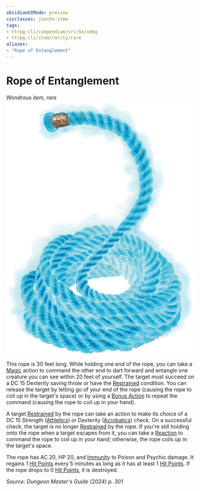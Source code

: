```yaml
---
obsidianUIMode: preview
cssclasses: json5e-item
tags:
- ttrpg-cli/compendium/src/5e/xdmg
- ttrpg-cli/item/rarity/rare
aliases: 
- "Rope of Entanglement"
---
```

# Rope of Entanglement
*Wondrous item, rare*  
![](3-Compendium/items/img/rope-of-entanglement.webp#right)


This rope is 30 feet long. While holding one end of the rope, you can take a [Magic](3-Compendium/rules/actions.md#Magic) action to command the other end to dart forward and entangle one creature you can see within 20 feet of yourself. The target must succeed on a DC 15 Dexterity saving throw or have the [Restrained](3-Compendium/rules/conditions.md#Restrained) condition. You can release the target by letting go of your end of the rope (causing the rope to coil up in the target's space) or by using a [Bonus Action](3-Compendium/rules/variant-rules/bonus-action-xphb.md) to repeat the command (causing the rope to coil up in your hand).

A target [Restrained](3-Compendium/rules/conditions.md#Restrained) by the rope can take an action to make its choice of a DC 15 Strength ([Athletics](3-Compendium/rules/skills.md#Athletics)) or Dexterity ([Acrobatics](3-Compendium/rules/skills.md#Acrobatics)) check. On a successful check, the target is no longer [Restrained](3-Compendium/rules/conditions.md#Restrained) by the rope. If you're still holding onto the rope when a target escapes from it, you can take a [Reaction](3-Compendium/rules/variant-rules/reaction-xphb.md) to command the rope to coil up in your hand; otherwise, the rope coils up in the target's space.

The rope has AC 20, HP 20, and [Immunity](3-Compendium/rules/variant-rules/immunity-xphb.md) to Poison and Psychic damage. It regains 1 [Hit Points](3-Compendium/rules/variant-rules/hit-points-xphb.md) every 5 minutes as long as it has at least 1 [Hit Points](3-Compendium/rules/variant-rules/hit-points-xphb.md). If the rope drops to 0 [Hit Points](3-Compendium/rules/variant-rules/hit-points-xphb.md), it is destroyed.

*Source: Dungeon Master's Guide (2024) p. 301*